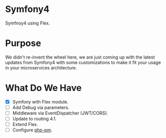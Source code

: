 # Symfony4
Symfnoy4 using Flex.

# Purpose
We didn't re-invent the wheel here, we are just coming up with the latest updates from Symfony4 with some customizations to make it fit your usage in your microservices architecture.

# What Do We Have
* [x] Symfony with Flex module.
* [ ] Add Debug via parameters.
* [ ] Middleware via EventDispatcher (JWT/CORS).
* [ ] Update to routing 4.1.
* [ ] Extend Flex.
* [ ] Configure [php-pm](https://github.com/php-pm/php-pm).
